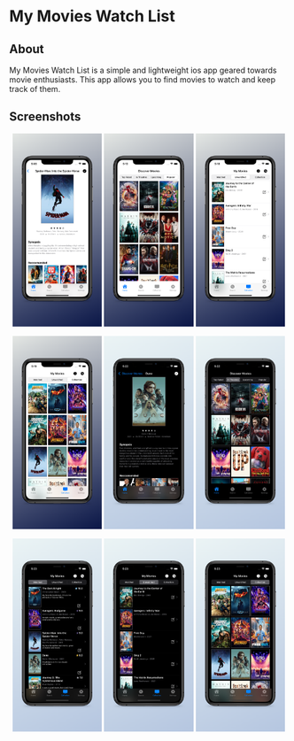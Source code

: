 <h1> My Movies Watch List </h1> 

<h2> About </h2> 

<p> 
    My Movies Watch List is a simple and lightweight ios app geared towards movie enthusiasts. This app allows you to find movies to watch and keep track of them. 
</p> 


<h2> Screenshots </h2> 

<p align="middle"> 
    <img src="./MyMoviesApp/Assets/Screenshots/light1.png" width="32%"/>
    <img src="./MyMoviesApp/Assets/Screenshots/light2.png" width="32%"/>
    <img src="./MyMoviesApp/Assets/Screenshots/light3.png" width="32%"/>
</p>

<p align="middle"> 
    <img src="./MyMoviesApp/Assets/Screenshots/light4.png" width="32%"/>
    <img src="./MyMoviesApp/Assets/Screenshots/dark1.png" width="32%"/>
    <img src="./MyMoviesApp/Assets/Screenshots/dark2.png" width="32%"/>
</p>


<p align="middle"> 
    <img src="./MyMoviesApp/Assets/Screenshots/dark3.png" width="32%"/>
    <img src="./MyMoviesApp/Assets/Screenshots/dark4.png" width="32%"/>
    <img src="./MyMoviesApp/Assets/Screenshots/dark5.png" width="32%"/>
</p>

